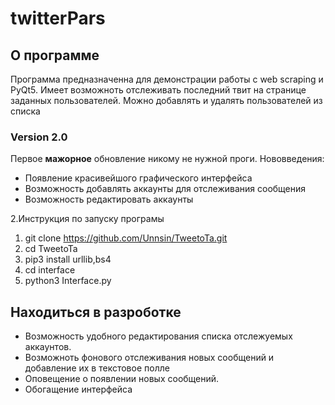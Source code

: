 # twitterPars
## О программе
Программа предназначенна для демонстрации работы с web scraping и PyQt5. 
Имеет возможноть отслеживать последний твит на странице заданных пользователей. Можно добавлять и удалять пользователей из списка

### Version 2.0
Первое **мажорное**   обновление никому не нужной проги.
Нововведения: 

 - Появление красивейшого графического интерфейса
 - Возможность добавлять аккаунты для отслеживания сообщения
 - Возможность редактировать аккаунты

 

2.Инструкция по запуску програмы

1. git clone https://github.com/Unnsin/TweetoTa.git 
2. cd TweetoTa
3. pip3 install urllib,bs4
4. cd interface
5. python3 Interface.py

## Находиться в разроботке

 - Возможность удобного редактирования списка отслежуемых аккаунтов.
 - Возможноть фонового отслеживания новых сообщений и добавление их в текстовое полле
 - Оповещение о появлении новых сообщений.
 - Обогащение интерфейса